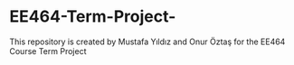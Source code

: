 # EE464-Term-Project-
This repository is created by Mustafa Yıldız and Onur Öztaş for the EE464 Course Term Project
